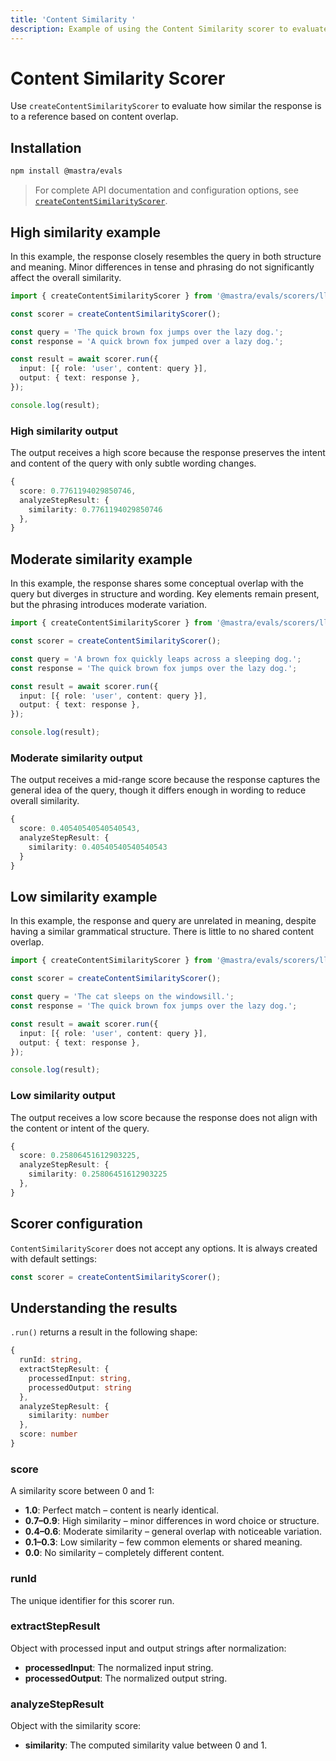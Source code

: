 ```yaml
---
title: 'Content Similarity '
description: Example of using the Content Similarity scorer to evaluate text similarity between content.
---
```


# Content Similarity Scorer

Use `createContentSimilarityScorer` to evaluate how similar the response is to a reference based on content overlap.

## Installation

```bash copy
npm install @mastra/evals
```

> For complete API documentation and configuration options, see [`createContentSimilarityScorer`](/docs/reference/scorers/content-similarity).

## High similarity example

In this example, the response closely resembles the query in both structure and meaning. Minor differences in tense and phrasing do not significantly affect the overall similarity.

```typescript filename="src/example-high-similarity.ts" showLineNumbers copy
import { createContentSimilarityScorer } from '@mastra/evals/scorers/llm';

const scorer = createContentSimilarityScorer();

const query = 'The quick brown fox jumps over the lazy dog.';
const response = 'A quick brown fox jumped over a lazy dog.';

const result = await scorer.run({
  input: [{ role: 'user', content: query }],
  output: { text: response },
});

console.log(result);
```

### High similarity output

The output receives a high score because the response preserves the intent and content of the query with only subtle wording changes.

```typescript
{
  score: 0.7761194029850746,
  analyzeStepResult: {
    similarity: 0.7761194029850746
  },
}
```

## Moderate similarity example

In this example, the response shares some conceptual overlap with the query but diverges in structure and wording. Key elements remain present, but the phrasing introduces moderate variation.

```typescript filename="src/example-moderate-similarity.ts" showLineNumbers copy
import { createContentSimilarityScorer } from '@mastra/evals/scorers/llm';

const scorer = createContentSimilarityScorer();

const query = 'A brown fox quickly leaps across a sleeping dog.';
const response = 'The quick brown fox jumps over the lazy dog.';

const result = await scorer.run({
  input: [{ role: 'user', content: query }],
  output: { text: response },
});

console.log(result);
```

### Moderate similarity output

The output receives a mid-range score because the response captures the general idea of the query, though it differs enough in wording to reduce overall similarity.

```typescript
{
  score: 0.40540540540540543,
  analyzeStepResult: {
    similarity: 0.40540540540540543
  }
}
```

## Low similarity example

In this example, the response and query are unrelated in meaning, despite having a similar grammatical structure. There is little to no shared content overlap.

```typescript filename="src/example-low-similarity.ts" showLineNumbers copy
import { createContentSimilarityScorer } from '@mastra/evals/scorers/llm';

const scorer = createContentSimilarityScorer();

const query = 'The cat sleeps on the windowsill.';
const response = 'The quick brown fox jumps over the lazy dog.';

const result = await scorer.run({
  input: [{ role: 'user', content: query }],
  output: { text: response },
});

console.log(result);
```

### Low similarity output

The output receives a low score because the response does not align with the content or intent of the query.

```typescript
{
  score: 0.25806451612903225,
  analyzeStepResult: {
    similarity: 0.25806451612903225
  },
}
```

## Scorer configuration

`ContentSimilarityScorer` does not accept any options. It is always created with default settings:

```typescript showLineNumbers copy
const scorer = createContentSimilarityScorer();
```

## Understanding the results

`.run()` returns a result in the following shape:

```typescript
{
  runId: string,
  extractStepResult: {
    processedInput: string,
    processedOutput: string
  },
  analyzeStepResult: {
    similarity: number
  },
  score: number
}
```

### score

A similarity score between 0 and 1:

- **1.0**: Perfect match – content is nearly identical.
- **0.7–0.9**: High similarity – minor differences in word choice or structure.
- **0.4–0.6**: Moderate similarity – general overlap with noticeable variation.
- **0.1–0.3**: Low similarity – few common elements or shared meaning.
- **0.0**: No similarity – completely different content.

### runId

The unique identifier for this scorer run.

### extractStepResult

Object with processed input and output strings after normalization:

- **processedInput**: The normalized input string.
- **processedOutput**: The normalized output string.

### analyzeStepResult

Object with the similarity score:

- **similarity**: The computed similarity value between 0 and 1.

<GithubLink
  marginTop='mt-16'
  link="https://github.com/mastra-ai/mastra/blob/main/examples/basics/scorers/content-similarity"
/>

